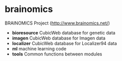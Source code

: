 brainomics
==========

BRAINOMICS Project (http://www.brainomics.net/)

* **bioresource** CubicWeb database for genetic data
* **imagen** CubicWeb database for Imagen data
* **localizer** CubicWeb database for Localizer94 data
* **ml** machine learning code
* **tools** Common functions between modules
